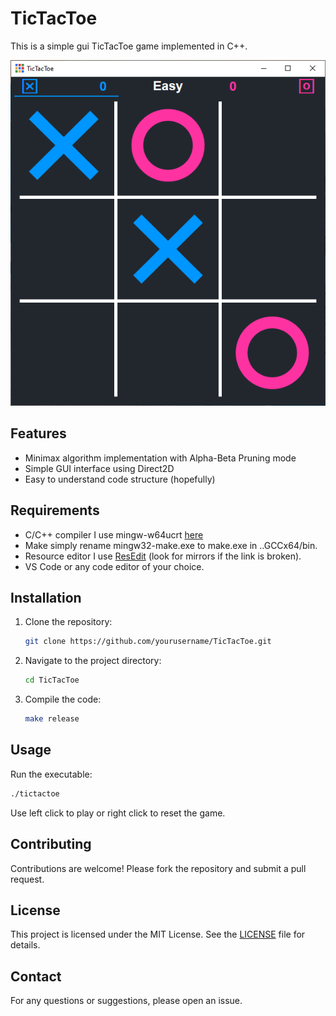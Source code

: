 # TicTacToe

This is a simple gui TicTacToe game implemented in C++.

![Alt text](screenshot.png)

## Features

- Minimax algorithm implementation with Alpha-Beta Pruning mode
- Simple GUI interface using Direct2D
- Easy to understand code structure (hopefully)

## Requirements

- C/C++ compiler I use mingw-w64ucrt [here](https://winlibs.com/)
- Make simply rename mingw32-make.exe to make.exe in ..GCCx64/bin.
- Resource editor I use [ResEdit](http://www.resedit.net) (look for mirrors if the link is broken).
- VS Code or any code editor of your choice.

## Installation

1. Clone the repository:
    ```sh
    git clone https://github.com/yourusername/TicTacToe.git
    ```
2. Navigate to the project directory:
    ```sh
    cd TicTacToe
    ```
3. Compile the code:
    ```sh
    make release
    ```

## Usage

Run the executable:
```sh
./tictactoe
```

Use left click to play or right click to reset the game.

## Contributing

Contributions are welcome! Please fork the repository and submit a pull request.

## License

This project is licensed under the MIT License. See the [LICENSE](https://opensource.org/license/mit) file for details.

## Contact

For any questions or suggestions, please open an issue.
